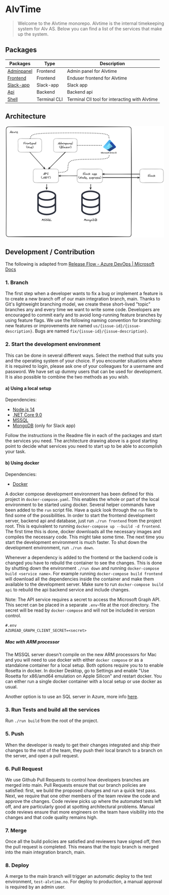 # AlvTime

> Welcome to the Alvtime monorepo. Alvtime is the internal timekeeping system for Alv AS. Below you can find a list of the services that make up the system.

## Packages

| Packages                            | Type         | Description                                    |
| ----------------------------------- | ------------ | ---------------------------------------------- |
| [Adminpanel](./packages/adminpanel) | Frontend     | Admin panel for Alvtime                        |
| [Frontend](./packages/frontend)     | Frontend     | Enduser frontend for Alvtime                   |
| [Slack-app](./packages/slack-app)   | Slack-app    | Slack app                                      |
| [Api](./packages/api)               | Backend      | Backend api                                    |                                  |
| [Shell](./packages/shell)           | Terminal CLI | Terminal ClI tool for interacting with Alvtime |

## Architecture

![Alvtime architecture](images/alvtime-arkitektur.png)

## Development / Contribution

The following is adapted from [Release Flow - Azure DevOps | Microsoft Docs](https://docs.microsoft.com/en-us/azure/devops/learn/devops-at-microsoft/release-flow)

### 1. Branch

The first step when a developer wants to fix a bug or implement a feature is to create a new branch off of our main integration branch, main. Thanks to Git's lightweight branching model, we create these short-lived "topic" branches any and every time we want to write some code. Developers are encouraged to commit early and to avoid long-running feature branches by using feature flags. We use the following naming convention for branching: new features or improvements are named `us/{issue-id}/{issue-description}`. Bugs are named `fix/{issue-id}/{issue-description}`.

### 2. Start the development environment

This can be done in several different ways. Select the method that suits you and the operating system of your choice. If you encounter situations where it is required to login, please ask one of your colleagues for a username and password. We have set up dummy users that can be used for development. It is also possible to combine the two methods as you wish.

#### a) Using a local setup

Dependencies:

- [Node.js 14](https://nodejs.org/en/)
- [.NET Core 9.0](https://dotnet.microsoft.com/download/dotnet/9.0)
- [MSSQL](https://www.microsoft.com/en-us/sql-server/sql-server-downloads)
- [MongoDB](https://www.mongodb.com/try/download/enterprise) (only for Slack app)

Follow the instructions in the Readme file in each of the packages and start the services you need. The architecture drawing above is a good starting point to decide what services you need to start up to be able to accomplish your task.

#### b) Using docker

Dependencies:

- [Docker](https://www.docker.com/products/docker-desktop)

A docker compose development environment has been defined for this project in `docker-compose.yaml`. This enables the whole or part of the local environment to be started using docker. Several helper commands have been added to the `run` script file. Have a quick look through the `run` file to find some of the possibilities. In order to start the frontend development server, backend api and database, just run `./run frontend` from the project root. This is equivalent to running `docker-compose up --build -d frontend`. The first time this is done, docker downloads all the necessary images and compiles the necessary code. This might take some time. The next time you start the development environment is much faster. To shut down the development environment, run `./run down`.

Whenever a dependency is added to the frontend or the backend code is changed you have to rebuild the container to see the changes. This is done by shutting down the environment `./run down` and running `docker-compose build <service name>`. For example running `docker-compose build frontend` will download all the dependencies inside the container and make them available to the development server. Make sure to run `docker-compose build api` to rebuild the api backend service and include changes.

Note: The API service requires a secret to access the Microsoft Graph API. This secret can be placed in a separate `.env`-file at the root directory. The secret will be read by `docker-compose` and will not be included in version control.

```
#.env
AZUREAD_GRAPH_CLIENT_SECRET=<secret>
```

##### Mac with ARM processor

The MSSQL server doesn't compile on the new ARM processors for Mac and you will need to use docker with either `docker compose` or as a standalone container for a local setup. Both options require you to to enable Rosetta in docker. In docker Desktop, go to Settings and enable "Use Rosetta for x86/amd64 emulation on Apple Silicon" and restart docker. You can either run a single docker container with a local setup or use docker as usual.

Another option is to use an SQL server in Azure, more info [here](https://github.com/Alv-no/alvtime/issues/368#issuecomment-892052356).

### 3. Run Tests and build all the services

Run `./run build` from the root of the project.

### 5. Push

When the developer is ready to get their changes integrated and ship their changes to the rest of the team, they push their local branch to a branch on the server, and open a pull request.

### 6. Pull Request

We use Github Pull Requests to control how developers branches are merged into main. Pull Requests ensure that our branch policies are satisfied: first, we build the proposed changes and run a quick test pass. Next, we require that one other members of the team review the code and approve the changes. Code review picks up where the automated tests left off, and are particularly good at spotting architectural problems. Manual code reviews ensure that more engineers on the team have visibility into the changes and that code quality remains high.

### 7. Merge

Once all the build policies are satisfied and reviewers have signed off, then the pull request is completed. This means that the topic branch is merged into the main integration branch, main. 

### 8. Deploy

A merge to the main branch will trigger an automatic deploy to the test environment, `test-alvtime.no`. For deploy to production, a manual approval is required by an admin user.